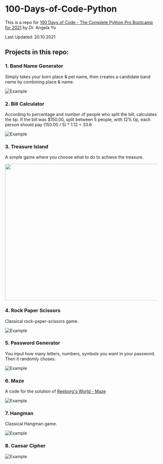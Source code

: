 # 100-Days-of-Code-Python

This is a repo for [100 Days of Code - The Complete Python Pro Bootcamp for 2021](https://www.udemy.com/course/100-days-of-code/) by Dr. Angela Yu 

Last Updated: 20.10.2021

## Projects in this repo:
### 1. Band Name Generator
Simply takes your born place & pet name, then creates a candidate band name by combining place & name.

![Example](https://im2.ezgif.com/tmp/ezgif-2-448f87eafbbd.gif)


### 2. Bill Calculator
According to percentage and number of people who split the bill, calculates the tip.
If the bill was $150.00, split between 5 people, with 12% tip, each person should pay (150.00 / 5) * 1.12 = 33.6

![Example](https://im2.ezgif.com/tmp/ezgif-2-2d956bc0e34d.gif)


### 3. Treasure Island
A simple game where you choose what to do to achieve the treasure.

<img src="https://i.ibb.co/wybFM4S/Screenshot-2021-10-20-at-07-48-19.png" width="550" height="450" />


### 4. Rock Paper Scissors
Classical rock-paper-scissors game.

![Example](https://im2.ezgif.com/tmp/ezgif-2-b3450a5b2dee.gif)


### 5. Password Generator
You input how many letters, numbers, symbols you want in your password. Then it randomly choses.

![Example](https://im2.ezgif.com/tmp/ezgif-2-f40a3da90a00.gif)

### 6. Maze
A code for the solution of [Reeborg's World - Maze](https://reeborg.ca/reeborg.html?lang=en&mode=python&menu=worlds%2Fmenus%2Freeborg_intro_en.json&name=Maze&url=worlds%2Ftutorial_en%2Fmaze1.json)

![Example](https://im2.ezgif.com/tmp/ezgif-2-66e0d97a242c.gif)

### 7. Hangman
Classical Hangman game.

![Example](https://im2.ezgif.com/tmp/ezgif-2-4aace070442c.gif)

### 8. Caesar Cipher

![Example](https://im2.ezgif.com/tmp/ezgif-2-8c2bd0a3cb0d.gif)
